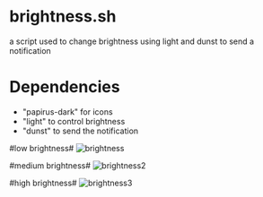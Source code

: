 # brightness.sh #

a script used to change brightness using light and dunst to send a notification

# Dependencies #

* "papirus-dark" for icons
*  "light" to control brightness
*   "dunst" to send the notification



#low brightness#
![brightness](https://github.com/fruitsaladchan/brightness.sh/assets/124645742/33a5c59e-c39b-401e-ac43-94e473b0d32b)

#medium brightness#
![brightness2](https://github.com/fruitsaladchan/brightness.sh/assets/124645742/125718b6-5cb4-47a2-8785-47a42cb6e27a)

#high brightness#
![brightness3](https://github.com/fruitsaladchan/brightness.sh/assets/124645742/e23f6836-8af5-4201-a320-b6b366679eb7)
